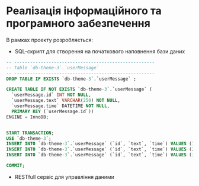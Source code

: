 # Реалізація інформаційного та програмного забезпечення

В рамках проекту розробляється: 
- SQL-скрипт для створення на початкового наповнення бази даних
``` SQL
-- -----------------------------------------------------
-- Table `db-theme-3`.`userMessage`
-- -----------------------------------------------------
DROP TABLE IF EXISTS `db-theme-3`.`userMessage` ;

CREATE TABLE IF NOT EXISTS `db-theme-3`.`userMessage` (
  `userMessage.id` INT NOT NULL,
  `userMessage.text` VARCHAR(250) NOT NULL,
  `userMessage.time` DATETIME NOT NULL,
  PRIMARY KEY (`userMessage.id`))
ENGINE = InnoDB;


START TRANSACTION;
USE `db-theme-3`;
INSERT INTO `db-theme-3`.`userMessage` (`id`, `text`, `time`) VALUES (1, 'Question 1', '2024-04-19 12:34:56');
INSERT INTO `db-theme-3`.`userMessage` (`id`, `text`, `time`) VALUES (2, 'Question 2', '2024-05-19 21:43:11');
INSERT INTO `db-theme-3`.`userMessage` (`id`, `text`, `time`) VALUES (3, 'Question 3', '2024-05-19 16:05:25');

COMMIT;
```
- RESTfull сервіс для управління даними

